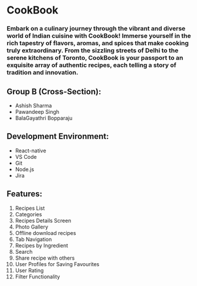 # **CookBook**

### Embark on a culinary journey through the vibrant and diverse world of Indian cuisine with CookBook! Immerse yourself in the rich tapestry of flavors, aromas, and spices that make cooking truly extraordinary. From the sizzling streets of Delhi to the serene kitchens of Toronto, CookBook is your passport to an exquisite array of authentic recipes, each telling a story of tradition and innovation.

## Group B (Cross-Section):
- Ashish Sharma
- Pawandeep Singh
- BalaGayathri Bopparaju

## Development Environment:
- React-native
- VS Code
- Git
- Node.js
- Jira

## Features:
1) Recipes List
2) Categories
3) Recipes Details Screen
4) Photo Gallery
5) Offline download recipes
6) Tab Navigation
7) Recipes by Ingredient
8) Search
9) Share recipe with others
10) User Profiles for Saving Favourites
11) User Rating
12) Filter Functionality
